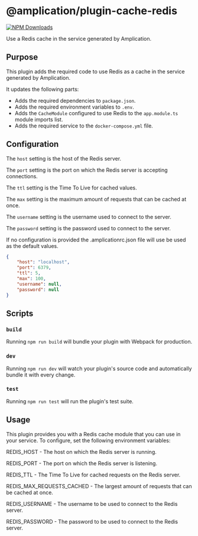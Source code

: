# @amplication/plugin-cache-redis

[![NPM Downloads](https://img.shields.io/npm/dt/@amplication/plugin-auth-basic)](https://www.npmjs.com/package/@amplication/plugin-auth-basic)

Use a Redis cache in the service generated by Amplication.

## Purpose

This plugin adds the required code to use Redis as a cache in the service generated by Amplication.

It updates the following parts:
- Adds the required dependencies to `package.json`.
- Adds the required environment variables to `.env`.
- Adds the `CacheModule` configured to use Redis to the `app.module.ts` module imports list.
- Adds the required service to the `docker-compose.yml` file.

## Configuration

The `host` setting is the host of the Redis server. 

The `port` setting is the port on which the Redis server is accepting connections.

The `ttl` setting is the Time To Live for cached values.

The `max` setting is the maximum amount of requests that can be cached at once.

The `username` setting is the username used to connect to the server.

The `password` setting is the password used to connect to the server.

If no configuration is provided the .amplicationrc.json file will use be used as the default values.

```json
{
    "host": "localhost",
    "port": 6379,
    "ttl": 5,
    "max": 100,
    "username": null,
    "password": null
}
```

## Scripts

### `build`

Running `npm run build` will bundle your plugin with Webpack for production.

### `dev`

Running `npm run dev` will watch your plugin's source code and automatically bundle it with every change.

### `test`

Running `npm run test` will run the plugin's test suite.

## Usage

This plugin provides you with a Redis cache module that you can use in your service.
To configure, set the following environment variables:

REDIS_HOST - The host on which the Redis server is running.

REDIS_PORT - The port on which the Redis server is listening.

REDIS_TTL - The Time To Live for cached requests on the Redis server.

REDIS_MAX_REQUESTS_CACHED - The largest amount of requests that can be cached at once.

REDIS_USERNAME - The username to be used to connect to the Redis server.

REDIS_PASSWORD - The password to be used to connect to the Redis server.
